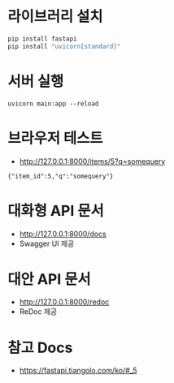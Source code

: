 # 라이브러리 설치

```bash
pip install fastapi
pip install "uvicorn[standard]"
```


# 서버 실행

```
uvicorn main:app --reload
```


# 브라우저 테스트

- http://127.0.0.1:8000/items/5?q=somequery

```
{"item_id":5,"q":"somequery"}
```


# 대화형 API 문서

- http://127.0.0.1:8000/docs
- Swagger UI 제공


# 대안 API 문서

- http://127.0.0.1:8000/redoc
- ReDoc 제공


# 참고 Docs

- https://fastapi.tiangolo.com/ko/#_5
